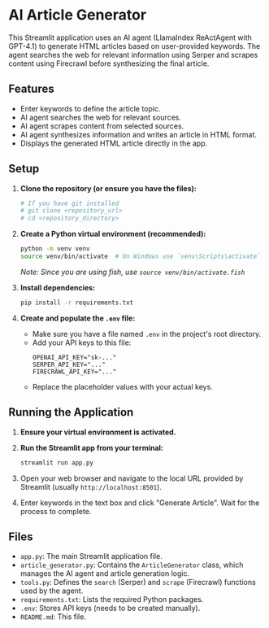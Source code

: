 # AI Article Generator

This Streamlit application uses an AI agent (LlamaIndex ReActAgent with GPT-4.1) to generate HTML articles based on user-provided keywords. The agent searches the web for relevant information using Serper and scrapes content using Firecrawl before synthesizing the final article.

## Features

*   Enter keywords to define the article topic.
*   AI agent searches the web for relevant sources.
*   AI agent scrapes content from selected sources.
*   AI agent synthesizes information and writes an article in HTML format.
*   Displays the generated HTML article directly in the app.

## Setup

1.  **Clone the repository (or ensure you have the files):**
    ```bash
    # If you have git installed
    # git clone <repository_url>
    # cd <repository_directory>
    ```

2.  **Create a Python virtual environment (recommended):**
    ```bash
    python -m venv venv
    source venv/bin/activate  # On Windows use `venv\Scripts\activate`
    ```
    *Note: Since you are using fish, use `source venv/bin/activate.fish`*

3.  **Install dependencies:**
    ```bash
    pip install -r requirements.txt
    ```

4.  **Create and populate the `.env` file:**
    *   Make sure you have a file named `.env` in the project's root directory.
    *   Add your API keys to this file:
        ```dotenv
        OPENAI_API_KEY="sk-..."
        SERPER_API_KEY="..."
        FIRECRAWL_API_KEY="..."
        ```
    *   Replace the placeholder values with your actual keys.

## Running the Application

1.  **Ensure your virtual environment is activated.**

2.  **Run the Streamlit app from your terminal:**
    ```bash
    streamlit run app.py
    ```

3.  Open your web browser and navigate to the local URL provided by Streamlit (usually `http://localhost:8501`).

4.  Enter keywords in the text box and click "Generate Article". Wait for the process to complete.

## Files

*   `app.py`: The main Streamlit application file.
*   `article_generator.py`: Contains the `ArticleGenerator` class, which manages the AI agent and article generation logic.
*   `tools.py`: Defines the `search` (Serper) and `scrape` (Firecrawl) functions used by the agent.
*   `requirements.txt`: Lists the required Python packages.
*   `.env`: Stores API keys (needs to be created manually).
*   `README.md`: This file. 